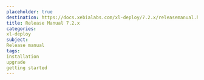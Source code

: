 ```yaml
---
placeholder: true
destination: https://docs.xebialabs.com/xl-deploy/7.2.x/releasemanual.html
title: Release Manual 7.2.x
categories:
xl-deploy
subject:
Release manual
tags:
installation
upgrade
getting started
---
```

